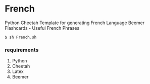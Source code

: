# French
Python Cheetah Template for generating French Language Beemer Flashcards - Useful French Phrases

`$ sh French.sh`

### requirements
1. Python
2. Cheetah
3. Latex
4. Beemer
